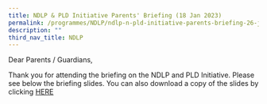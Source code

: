 ```yaml
---
title: NDLP & PLD Initiative Parents' Briefing (18 Jan 2023)
permalink: /programmes/NDLP/ndlp-n-pld-initiative-parents-briefing-26-jan-2022/
description: ""
third_nav_title: NDLP
---
```

Dear Parents / Guardians,  
  
Thank you for attending the briefing on the NDLP and PLD Initiative. Please see below the briefing slides. You can also download a copy of the slides by clicking [HERE](https://sites.google.com/view/ictspringfield/ndlp/parents-engagement-18-jan)